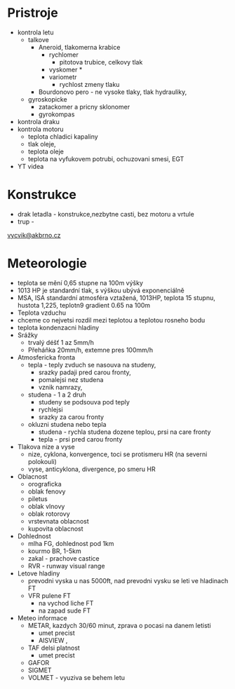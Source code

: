 # Pristroje

* kontrola letu
  * talkove
    * Aneroid, tlakomerna krabice 
      * rychlomer
        * pitotova trubice, celkovy tlak
      * vyskomer 
        * 
      * variometr
        * rychlost zmeny tlaku
    * Bourdonovo pero - ne vysoke tlaky, tlak hydrauliky, 
  * gyroskopicke
    * zatackomer a pricny sklonomer
    * gyrokompas
* kontrola draku
* kontrola motoru
  * teplota chladici kapaliny
  * tlak oleje,
  * teplota oleje
  * teplota na vyfukovem potrubi, ochuzovani smesi,  EGT
* YT videa

# Konstrukce

* drak letadla - konstrukce,nezbytne casti, bez motoru a vrtule
* trup - 

vycvik@akbrno.cz

# Meteorologie

* teplota se mění 0,65 stupne na 100m výšky
* 1013 HP je standardní tlak, s výškou ubývá exponenciálně
* MSA, ISA standardní atmosféra vztažená, 1013HP, teplota 15 stupnu, hustota 1,225, teplotn9 gradient 0.65 na 100m
*  Teplota vzduchu
  * chceme co nejvetsi rozdil mezi teplotou a teplotou rosneho bodu
  * teplota kondenzacni hladiny
* Srážky
  * trvalý déšť 1 az 5mm/h
  * Přeháňka 20mm/h, extemne pres 100mm/h
* Atmosfericka fronta
  * tepla - teply zvduch se nasouva na studeny, 
    * srazky padaji pred carou fronty,
    * pomalejsi nez studena
    * vznik namrazy,
  * studena - 1 a 2 druh
    * studeny se podsouva pod teply
    * rychlejsi
    * srazky za carou fronty
  * okluzni studena nebo tepla
    * studena - rychla studena dozene teplou, prsi na care fronty
    * tepla - prsi pred carou fronty
* Tlakova nize a vyse
  * nize, cyklona, konvergence, toci se protismeru HR (na severni polokouli)
  * vyse, anticyklona, divergence, po smeru HR
* Oblacnost
  * orograficka
  * oblak fenovy
  * piletus
  * oblak vlnovy
  * oblak rotorovy
  * vrstevnata oblacnost
  * kupovita oblacnost
* Dohlednost
  * mlha FG, dohlednost pod 1km
  * kourmo BR, 1-5km
  * zakal - prachove castice
  * RVR - runway visual range
* Letove hladiny
  * prevodni vyska u nas 5000ft, nad prevodni vysku se leti ve hladinach FT
  * VFR pulene FT
    * na vychod liche FT
    * na zapad sude FT
* Meteo informace
  * METAR, kazdych 30/60 minut, zprava o pocasi na danem letisti
    * umet precist 
    * AISVIEW , 
  * TAF delsi platnost
    * umet precist
  * GAFOR
  * SIGMET
  * VOLMET  - vyuziva se behem letu